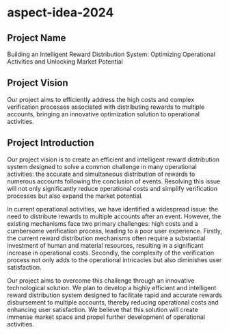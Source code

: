 # aspect-idea-2024

## Project Name

Building an Intelligent Reward Distribution System: Optimizing Operational Activities and Unlocking Market Potential

## Project Vision

Our project aims to efficiently address the high costs and complex verification processes associated with distributing rewards to multiple accounts, bringing an innovative optimization solution to operational activities.

## Project Introduction

Our project vision is to create an efficient and intelligent reward distribution system designed to solve a common challenge in many operational activities: the accurate and simultaneous distribution of rewards to numerous accounts following the conclusion of events. Resolving this issue will not only significantly reduce operational costs and simplify verification processes but also expand the market potential.

In current operational activities, we have identified a widespread issue: the need to distribute rewards to multiple accounts after an event. However, the existing mechanisms face two primary challenges: high costs and a cumbersome verification process, leading to a poor user experience. Firstly, the current reward distribution mechanisms often require a substantial investment of human and material resources, resulting in a significant increase in operational costs. Secondly, the complexity of the verification process not only adds to the operational intricacies but also diminishes user satisfaction.

Our project aims to overcome this challenge through an innovative technological solution. We plan to develop a highly efficient and intelligent reward distribution system designed to facilitate rapid and accurate rewards disbursement to multiple accounts, thereby reducing operational costs and enhancing user satisfaction. We believe that this solution will create immense market space and propel further development of operational activities.
